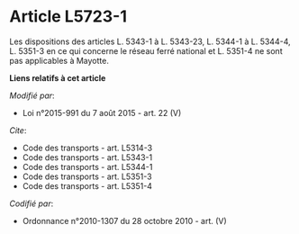 # Article L5723-1

Les dispositions des articles
L. 5343-1 à L. 5343-23, L. 5344-1 à L. 5344-4, L. 5351-3 en ce qui concerne le réseau ferré national et L. 5351-4 ne sont pas
applicables à Mayotte.

**Liens relatifs à cet article**

_Modifié par_:

  - Loi n°2015-991 du 7 août 2015 - art. 22 (V)

_Cite_:

  - Code des transports - art. L5314-3
  - Code des transports - art. L5343-1
  - Code des transports - art. L5344-1
  - Code des transports - art. L5351-3
  - Code des transports - art. L5351-4

_Codifié par_:

  - Ordonnance n°2010-1307 du 28 octobre 2010 - art. (V)
